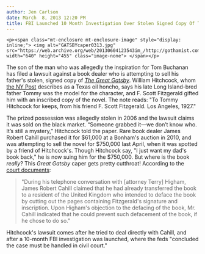 ```yaml
---
author: Jen Carlson
date: March  8, 2013 12:20 PM
title: FBI Launched 10 Month Investigation Over Stolen Signed Copy Of The Great Gatsby
---
```



	
	
	
	<p><span class="mt-enclosure mt-enclosure-image" style="display: inline;"> <img alt="GATSBYcaper0313.jpg" src="https://web.archive.org/web/20130604123543im_/http://gothamist.com/attachments/arts_jen/GATSBYcaper0313.jpg" width="640" height="455" class="image-none"> </span></p>

<p>The son of the man who was allegedly the inspiration for Tom Buchanan has filed a lawsuit against a book dealer who is attempting to sell his father&apos;s stolen, signed copy of <a href="https://web.archive.org/web/20130604123543/http://gothamist.com/tags/thegreatgatsby"><em>The Great Gatsby</em></a>. William Hitchcock, whom <a href="https://web.archive.org/web/20130604123543/http://www.nypost.com/p/news/national/fight_for_the_great_dad_sby_6RievlJ3Y8fEt16uHRVHbI?utm_source=SFnewyorkpost&amp;utm_medium=SFnewyorkpost">the NY Post</a> describes as a Texas oil honcho, says his late Long Island-bred father Tommy was the model for the character, and F. Scott Fitzgerald gifted him with an inscribed copy of the novel. The note reads: &quot;To Tommy Hitchcock for keeps, from his friend F. Scott Fitzgerald. Los Angeles, 1927.&quot;</p>

<p>The prized possession was allegedly stolen in 2006 and the lawsuit claims it was sold on the black market. &#x201C;Someone grabbed it&#x2014;we don&#x2019;t know who. It&#x2019;s still a mystery,&#x201D; Hitchcock told the paper. Rare book dealer James Robert Cahill purchased it for $61,000 at a Bonham&apos;s auction in 2010, and was attempting to sell the novel for $750,000 last April, when it was spotted by a friend of Hitchcock&apos;s. Though Hitchcock say, &quot;I just want my dad&apos;s book back,&quot; he is now suing him for the $750,000. But where is the book <em>really</em>? This <em>Great Gatsby</em> caper gets pretty cutthroat! According to the <a href="https://web.archive.org/web/20130604123543/http://www.courthousenews.com/2013/03/06/55476.htm">court documents</a>:</p><blockquote>&quot;During his telephone conversation with [attorney Terry] Higham, James Robert Cahill claimed that he had already transferred the book to a resident of the United Kingdom who intended to deface the book by cutting out the pages containing Fitzgerald&apos;s signature and inscription. Upon Higham&apos;s objection to the defacing of the book, Mr. Cahill indicated that he could prevent such defacement of the book, if he chose to do so.&quot;</blockquote>Hitchcock&apos;s lawsuit comes after he tried to deal directly with Cahill, and after a 10-month FBI investigation was launched, where the feds &quot;concluded the case must be handled in civil court.&quot;<p></p>
	
	
	
	
	
